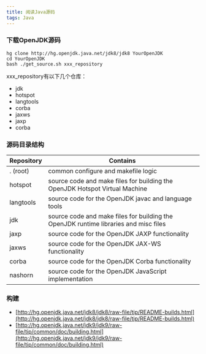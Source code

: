 ```yaml
---
title: 阅读Java源码
tags: Java
---
```


### 下载OpenJDK源码

    hg clone http://hg.openjdk.java.net/jdk8/jdk8 YourOpenJDK
    cd YourOpenJDK
    bash ./get_source.sh xxx_repository
    
xxx_repository有以下几个仓库：

- jdk
- hotspot
- langtools
- corba
- jaxws
- jaxp
- corba


### 源码目录结构

Repository 	| Contains
--          | --
. (root) 	|common configure and makefile logic
hotspot 	|source code and make files for building the OpenJDK Hotspot Virtual Machine
langtools 	|source code for the OpenJDK javac and language tools
jdk 	|source code and make files for building the OpenJDK runtime libraries and misc files
jaxp 	|source code for the OpenJDK JAXP functionality
jaxws 	|source code for the OpenJDK JAX-WS functionality
corba 	|source code for the OpenJDK Corba functionality
nashorn 	|source code for the OpenJDK JavaScript implementation 


### 构建


- [http://hg.openjdk.java.net/jdk8/jdk8/raw-file/tip/README-builds.html](http://hg.openjdk.java.net/jdk8/jdk8/raw-file/tip/README-builds.html)
- [http://hg.openjdk.java.net/jdk9/jdk9/raw-file/tip/common/doc/building.html](http://hg.openjdk.java.net/jdk9/jdk9/raw-file/tip/common/doc/building.html)